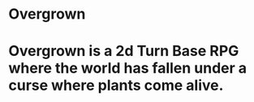 # Overgrown

# Overgrown is a 2d Turn Base RPG where the world has fallen under a curse where plants come alive.
